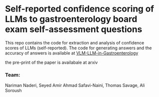 # Self-reported confidence scoring of LLMs to gastroenterology board exam self-assessment questions
This repo contains the code for extraction and analysis of confidence scores of LLMs (self-reported). The code for generating answers and the accuracy of answers is available at [VLM-LLM-in-Gastroenterology](https://github.com/Sdamirsa/LLM-VLM-in-Gastroenterology)

the pre-print of the paper is availabale at arxiv [](https://arxiv.org/abs/2503.18562)

### Team:
Nariman Naderi, Seyed Amir Ahmad Safavi-Naini, Thomas Savage, Ali Soroush
